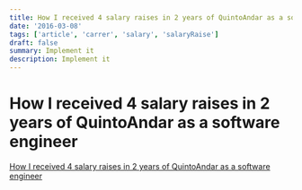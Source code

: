 ```yaml
---
title: How I received 4 salary raises in 2 years of QuintoAndar as a software engineer
date: '2016-03-08'
tags: ['article', 'carrer', 'salary', 'salaryRaise']
draft: false
summary: Implement it
description: Implement it
---
```


# How I received 4 salary raises in 2 years of QuintoAndar as a software engineer


[How I received 4 salary raises in 2 years of QuintoAndar as a software engineer](https://www.iamtk.co/how-i-received-4-salary-raises-in-2-years-of-quintoandar-as-a-software-engineer)


